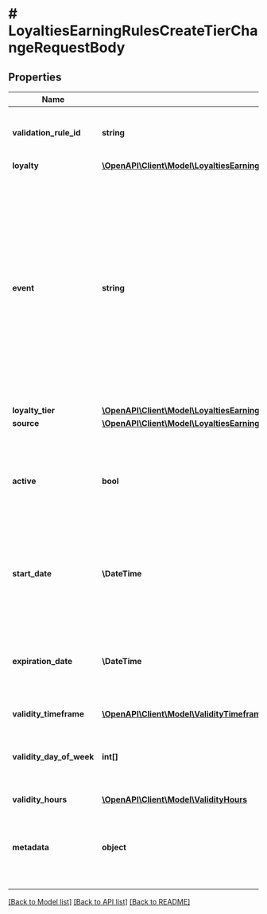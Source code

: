 # # LoyaltiesEarningRulesCreateTierChangeRequestBody

## Properties

Name | Type | Description | Notes
------------ | ------------- | ------------- | -------------
**validation_rule_id** | **string** | A unique validation rule identifier assigned by the Voucherify API. The validation rule is verified before points are added to the balance. | [optional]
**loyalty** | [**\OpenAPI\Client\Model\LoyaltiesEarningRulesCreateTierChangeRequestBodyLoyalty**](LoyaltiesEarningRulesCreateTierChangeRequestBodyLoyalty.md) |  | [optional]
**event** | **string** | Defines the event which triggers the earning rule to add points to a loyalty card.    - &#x60;customer.loyalty.tier.joined&#x60; an event defined by the Voucherify API corresponding to a customer joining a tier     - &#x60;customer.loyalty.tier.left&#x60; an event defined by the Voucherify API corresponding to a customer leaving a tier     - &#x60;customer.loyalty.tier.upgraded&#x60; an event defined by the Voucherify API corresponding to a customer&#39;s tier being upgraded     - &#x60;customer.loyalty.tier.downgraded&#x60; an event defined by the Voucherify API corresponding to a customer&#39;s tier being upgraded     - &#x60;customer.loyalty.tier.prolonged&#x60; an event defined by the Voucherify API corresponding to a customer&#39;s tier being prolonged | [optional]
**loyalty_tier** | [**\OpenAPI\Client\Model\LoyaltiesEarningRulesCreateTierChangeRequestBodyLoyaltyTier**](LoyaltiesEarningRulesCreateTierChangeRequestBodyLoyaltyTier.md) |  | [optional]
**source** | [**\OpenAPI\Client\Model\LoyaltiesEarningRulesCreateTierChangeRequestBodySource**](LoyaltiesEarningRulesCreateTierChangeRequestBodySource.md) |  | [optional]
**active** | **bool** | A flag to toggle the earning rule on or off. You can disable an earning rule even though it&#39;s within the active period defined by the &#x60;start_date&#x60; and &#x60;expiration_date&#x60; of the campaign or the earning rule&#39;s own &#x60;start_date&#x60; and &#x60;expiration_date&#x60;.    - &#x60;true&#x60; indicates an *active* earning rule - &#x60;false&#x60; indicates an *inactive* earning rule | [optional]
**start_date** | **\DateTime** | Start date defines when the earning rule starts to be active. Activation timestamp is presented in the ISO 8601 format. Earning rule is *inactive before* this date. If you don&#39;t define the start date for an earning rule, it&#39;ll inherit the campaign start date by default. | [optional]
**expiration_date** | **\DateTime** | Expiration date defines when the earning rule expires. Expiration timestamp is presented in the ISO 8601 format.  Earning rule is *inactive after* this date.If you don&#39;t define the expiration date for an earning rule, it&#39;ll inherit the campaign expiration date by default. | [optional]
**validity_timeframe** | [**\OpenAPI\Client\Model\ValidityTimeframe**](ValidityTimeframe.md) |  | [optional]
**validity_day_of_week** | **int[]** | Integer array corresponding to the particular days of the week in which the voucher is valid.  - &#x60;0&#x60; Sunday - &#x60;1&#x60; Monday - &#x60;2&#x60; Tuesday - &#x60;3&#x60; Wednesday - &#x60;4&#x60; Thursday - &#x60;5&#x60; Friday - &#x60;6&#x60; Saturday | [optional]
**validity_hours** | [**\OpenAPI\Client\Model\ValidityHours**](ValidityHours.md) |  | [optional]
**metadata** | **object** | The metadata object stores all custom attributes assigned to the earning rule. A set of key/value pairs that you can attach to an earning rule object. It can be useful for storing additional information about the earning rule in a structured format. | [optional]

[[Back to Model list]](../../README.md#models) [[Back to API list]](../../README.md#endpoints) [[Back to README]](../../README.md)
